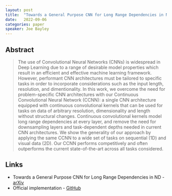 ```yaml
---
layout: post
title:  "Towards a General Purpose CNN for Long Range Dependencies in ND"
date:   2022-09-06
categories: paper
speaker: Joe Bayley
---
```


## Abstract

> The use of Convolutional Neural Networks (CNNs) is widespread in Deep Learning due to a range of desirable model properties which result in an efficient and effective machine learning framework. However, performant CNN architectures must be tailored to specific tasks in order to incorporate considerations such as the input length, resolution, and dimentionality. In this work, we overcome the need for problem-specific CNN architectures with our Continuous Convolutional Neural Network (CCNN): a single CNN architecture equipped with continuous convolutional kernels that can be used for tasks on data of arbitrary resolution, dimensionality and length without structural changes. Continuous convolutional kernels model long range dependencies at every layer, and remove the need for downsampling layers and task-dependent depths needed in current CNN architectures. We show the generality of our approach by applying the same CCNN to a wide set of tasks on sequential (1D) and visual data (2D). Our CCNN performs competitively and often outperforms the current state-of-the-art across all tasks considered.  

## Links

* Towards a General Purpose CNN for Long Range Dependencies in ND - [arXiv](https://arxiv.org/abs/2206.03398)
* Official implementation - [GitHub](https://github.com/david-knigge/ccnn)
